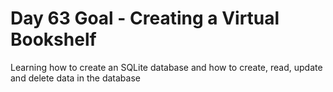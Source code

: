 # Day 63 Goal - Creating a Virtual Bookshelf

Learning how to create an SQLite database and how to create, read, update and delete data in the database
